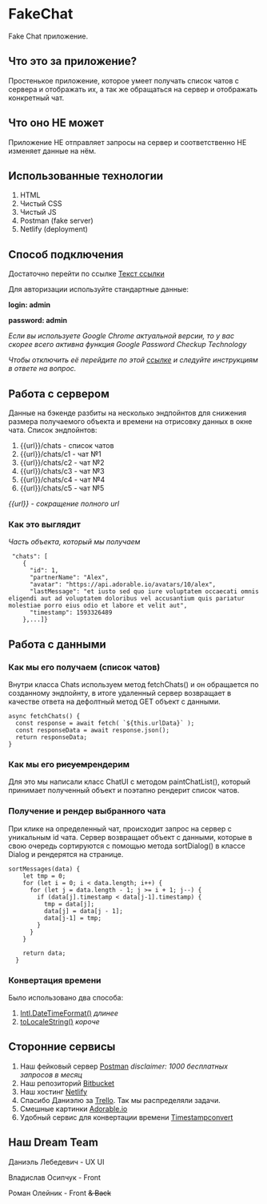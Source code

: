 # FakeChat

Fake Chat приложение.

## Что это за приложение?

Простенькое приложение, которое умеет получать список чатов с сервера и отображать их, а так же обращаться на сервер и отображать конкретный чат.

## Что оно НЕ может

Приложение НЕ отправляет запросы на сервер и соответственно НЕ изменяет данные на нём.

## Использованные технологии

1. HTML
2. Чистый CSS
3. Чистый JS
4. Postman (fake server)
5. Netlify (deployment)

## Способ подключения

Достаточно перейти по ссылке [Текст ссылки](https://www.google.com.ua/)

Для авторизации используйте стандартные данные:

**login: admin**

**password: admin**

*Если вы используете Google Chrome актуальной версии, то у вас скорее всего активна функция Google Password Checkup Technology*

*Чтобы отключить её перейдите по этой [ссылке](https://support.google.com/accounts/thread/24564268?hl=en) и следуйте инструкциям в ответе на вопрос.*

## Работа с сервером

Данные на бэкенде разбиты на несколько эндпойнтов для снижения размера получаемого объекта и времени на отрисовку данных в окне чата.
Список эндпойнтов:
1. {{url}}/chats - список чатов
2. {{url}}/chats/c1 - чат №1
3. {{url}}/chats/c2 - чат №2
4. {{url}}/chats/c3 - чат №3
5. {{url}}/chats/c4 - чат №4
6. {{url}}/chats/c5 - чат №5

*{{url}} - сокращение полного url* 

### Как это выглядит
*Часть объекта, который мы получаем*

```{
 "chats": [
    {
      "id": 1,
      "partnerName": "Alex",
      "avatar": "https://api.adorable.io/avatars/10/alex",
      "lastMessage": "et iusto sed quo iure voluptatem occaecati omnis eligendi aut ad voluptatem doloribus vel accusantium quis pariatur molestiae porro eius odio et labore et velit aut",
      "timestamp": 1593326489
    },...]}
```

## Работа с данными

### Как мы его получаем (список чатов)

Внутри класса Chats используем метод fetchChats() и  он обращается по созданному эндпойнту, в итоге удаленный сервер возвращает в качестве ответа на дефолтный метод GET объект с данными.

```
async fetchChats() {
  const response = await fetch( `${this.urlData}` );
  const responseData = await response.json();
  return responseData;
}
```

### Как мы его ~~рисуем~~рендерим

Для это мы написали класс ChatUI с методом paintChatList(), который принимает полученный объект и поэтапно рендерит список чатов.

### Получение и рендер выбранного чата

При клике на определенный чат, происходит запрос на сервер с уникальным id чата. Сервер возвращает объект с данными, которые в свою очередь сортируются с помощью метода sortDialog() в классе Dialog и рендерятся на странице.
```
sortMessages(data) {
    let tmp = 0;
    for (let i = 0; i < data.length; i++) {
      for (let j = data.length - 1; j >= i + 1; j--) {
        if (data[j].timestamp < data[j-1].timestamp) {
          tmp = data[j];
          data[j] = data[j - 1];
          data[j-1] = tmp;
        }
      }
    }

    return data;
  }
```

### Конвертация времени

Было использовано два способа:
1. [Intl.DateTimeFormat()](https://developer.mozilla.org/ru/docs/Web/JavaScript/Reference/Global_Objects/Intl/DateTimeFormat) *длинее*
2. [toLocaleString()](https://developer.mozilla.org/ru/docs/Web/JavaScript/Reference/Global_Objects/Date/toLocaleString) *короче*

## Сторонние сервисы

1. Наш фейковый сервер [Postman](https://www.postman.com/) *disclaimer: 1000 бесплатных запросов в месяц*
2. Наш репозиторий [Bitbucket](https://bitbucket.org/) 
3. Наш хостинг [Netlify](https://www.netlify.com/)
4. Спасибо Даниэлю за [Trello](https://trello.com). Так мы распределяли задачи.
5. Смешные картинки [Adorable.io](https://adorable.io/)
6. Удобный сервис для конвертации времени [Timestampconvert](https://www.timestampconvert.com/)

## Наш Dream Team
Даниэль Лебедевич - UX UI 

Владислав Осипчук - Front 

Роман Олейник - Front ~~& Back~~ 
